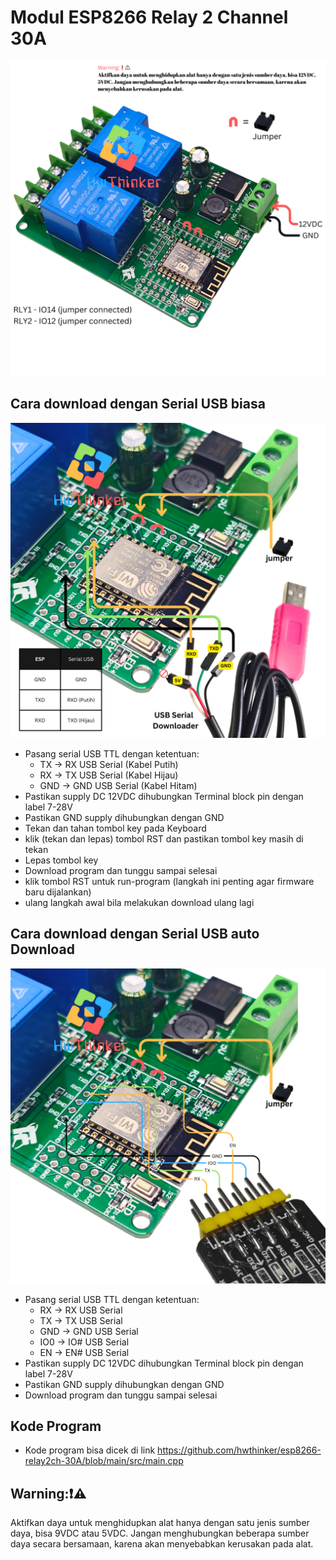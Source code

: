 # Modul ESP8266 Relay 2 Channel 30A 
![](https://github.com/hwthinker/esp8266-relay2ch-30A/blob/main/picture/1.png)


## Cara download dengan Serial USB biasa
![](https://github.com/hwthinker/ESP8266-relay2ch-30A/blob/main/picture/2.png)
- Pasang serial USB TTL dengan ketentuan: 
   - TX -> RX USB Serial (Kabel Putih)
   - RX -> TX USB Serial (Kabel Hijau)
   - GND -> GND USB Serial (Kabel Hitam)
- Pastikan supply DC 12VDC  dihubungkan Terminal block pin dengan label 7-28V
- Pastikan GND supply dihubungkan dengan GND 
- Tekan dan tahan tombol key pada Keyboard 
- klik (tekan dan lepas) tombol RST dan pastikan  tombol key masih di tekan
- Lepas tombol key
- Download program dan tunggu sampai selesai
- klik tombol RST untuk run-program (langkah ini penting agar firmware baru dijalankan)
- ulang langkah awal bila melakukan download ulang lagi


## Cara download dengan Serial USB auto Download
![](https://github.com/hwthinker/ESP8266-relay2ch-30A/blob/main/picture/3.png)
- Pasang serial USB TTL dengan ketentuan:
    - RX -> RX USB Serial  
    - TX -> TX USB Serial 
    - GND -> GND USB Serial  
    - IO0 -> IO# USB Serial 
    - EN -> EN# USB Serial
- Pastikan supply DC 12VDC  dihubungkan Terminal block pin dengan label 7-28V
- Pastikan GND supply dihubungkan dengan GND 
- Download program dan tunggu sampai selesai

## Kode Program
- Kode program bisa dicek di link https://github.com/hwthinker/esp8266-relay2ch-30A/blob/main/src/main.cpp 

## Warning:❗⚠️
Aktifkan daya untuk menghidupkan alat hanya dengan satu jenis sumber daya, bisa 9VDC atau 5VDC. Jangan menghubungkan beberapa sumber daya secara bersamaan, karena akan menyebabkan kerusakan pada alat.